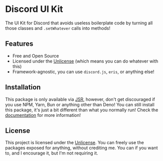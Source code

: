 # Discord UI Kit

The UI Kit for Discord that avoids useless boilerplate code by turning all those classes and `.setWhatever` calls into methods!

## Features

- Free and Open Source
- Licensed under the [Unlicense](https://unlicense.org) (which means you can do whatever with this)
- Framework-agnostic, you can use `discord.js`, `eris`, or anything else!

## Installation

This package is only available via [JSR](https://jsr.io), however, don't get discouraged if you use NPM, Yarn, Bun or anything other than Deno!
You can still install this package, it's just a bit different than what you normally run! Check the [documentation](https://example.com) for more information!

## License

This project is licensed under the [Unlicense](https://unlicense.org). You can freely use the packages exposed for anything, without crediting me.
You can if you want to, and I encourage it, but I'm not requiring it.
